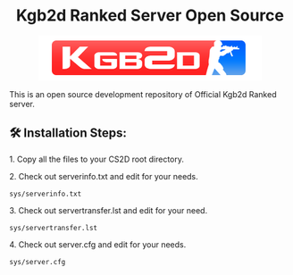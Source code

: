 <h1 align="center" id="title">Kgb2d Ranked Server Open Source</h1>
<center><img src="https://raw.githubusercontent.com/Kgbdd/kgb2d-ranked/main/gfx/kgb2d/serverinfo/kgb2d.png"></center>

<p id="description">This is an open source development repository of Official Kgb2d Ranked server.</p>

<h2>🛠️ Installation Steps:</h2>

<p>1. Copy all the files to your CS2D root directory.</p>

<p>2. Check out serverinfo.txt and edit for your needs.</p>

```
sys/serverinfo.txt
```

<p>3. Check out servertransfer.lst and edit for your need.</p>

```
sys/servertransfer.lst
```

<p>4. Check out server.cfg and edit for your needs.</p>

```
sys/server.cfg
```
